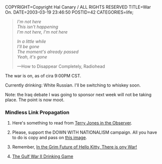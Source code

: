 COPYRIGHT=Copyright Hal Canary / ALL RIGHTS RESERVED
TITLE=War On.
DATE=2003-03-19 23:46:50
POSTID=42
CATEGORIES=life;

> _I'm not here  
> This isn't happening  
> I'm not here, I'm not here_
> 
> _In a little while  
> I'll be gone  
> The moment's already passed  
> Yeah, it's gone_
> 
> —How to Disappear Completely, Radiohead

The war is on, as of cira 9:00PM CST.

Currently drinking: White Russian. I'll be switching to whiskey soon.

Note: the Iraq debate I was going to sponsor next week will not be taking place. The point is now moot.

### Mindless Link Propagation

1) Here's something to read from [Terry Jones in the Observer](http://www.observer.co.uk/iraq/story/0,12239,905990,00.html).

2) Please, support the DOWN WITH NATIONALISM campaign. All you have to do is copy and pass on [this image](/images/down-with-nationalism.png).

3) Remember, [In the Grim Future of Hello Kitty, There is ony War!](http://onastick.net/sitz/images/)

4) [The Gulf War II Drinking Game](http://www.gulfwardrinkinggame.com/)
